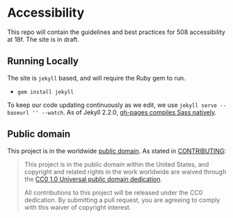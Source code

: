# Accessibility
This repo will contain the guidelines and best practices for 508 accessibility at 18f. 
The site is in draft.

## Running Locally 

The site is `jekyll` based, and will require the Ruby gem to run. 

  * `gem install jekyll`

To keep our code updating continuously as we edit, we use `jekyll serve --baseurl '' --watch`. As of Jekyll 2.2.0, [gh-pages compiles Sass natively](https://github.com/blog/1867-github-pages-now-runs-jekyll-2-2-0).

## Public domain

This project is in the worldwide [public domain](LICENSE.md). As stated in [CONTRIBUTING](CONTRIBUTING.md):

> This project is in the public domain within the United States, and copyright and related rights in the work worldwide are waived through the [CC0 1.0 Universal public domain dedication](https://creativecommons.org/publicdomain/zero/1.0/).
>
> All contributions to this project will be released under the CC0
>dedication. By submitting a pull request, you are agreeing to comply
>with this waiver of copyright interest.
